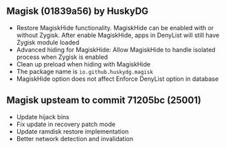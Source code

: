 ## Magisk (01839a56) by HuskyDG

- Restore MagiskHide functionality. MagiskHide can be enabled with or without Zygisk. After enable MagiskHide, apps in DenyList will still have Zygisk module loaded
- Advanced hiding for MagiskHide: Allow MagiskHide to handle isolated process when Zygisk is enabled
- Clean up preload when hiding with MagiskHide
- The package name is `io.github.huskydg.magisk`
- MagiskHide option does not affect Enforce DenyList option in database

## Magisk upsteam to commit 71205bc (25001)

- Update hijack bins
- Fix update in recovery patch mode
- Update ramdisk restore implementation
- Better network detection and invalidation